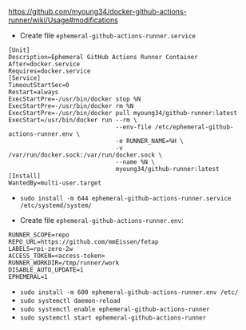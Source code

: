 

https://github.com/myoung34/docker-github-actions-runner/wiki/Usage#modifications


- Create file `ephemeral-github-actions-runner.service`
```
[Unit]
Description=Ephemeral GitHub Actions Runner Container
After=docker.service
Requires=docker.service
[Service]
TimeoutStartSec=0
Restart=always
ExecStartPre=-/usr/bin/docker stop %N
ExecStartPre=-/usr/bin/docker rm %N
ExecStartPre=-/usr/bin/docker pull myoung34/github-runner:latest
ExecStart=/usr/bin/docker run --rm \
                              --env-file /etc/ephemeral-github-actions-runner.env \
                              -e RUNNER_NAME=%H \
                              -v /var/run/docker.sock:/var/run/docker.sock \
                              --name %N \
                              myoung34/github-runner:latest
[Install]
WantedBy=multi-user.target
```
- `sudo install -m 644 ephemeral-github-actions-runner.service /etc/systemd/system/`

- Create file `ephemeral-github-actions-runner.env`:
```
RUNNER_SCOPE=repo
REPO_URL=https://github.com/mmEissen/fetap
LABELS=rpi-zero-2w
ACCESS_TOKEN=<access-token>
RUNNER_WORKDIR=/tmp/runner/work
DISABLE_AUTO_UPDATE=1
EPHEMERAL=1
```
- `sudo install -m 600 ephemeral-github-actions-runner.env /etc/`
- `sudo systemctl daemon-reload`
- `sudo systemctl enable ephemeral-github-actions-runner`
- `sudo systemctl start ephemeral-github-actions-runner`